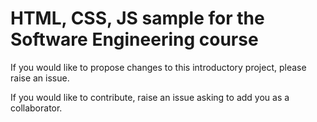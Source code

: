 # HTML, CSS, JS sample for the Software Engineering course

If you would like to propose changes to this introductory project, please raise an issue.

If you would like to contribute, raise an issue asking to add you as a collaborator.
